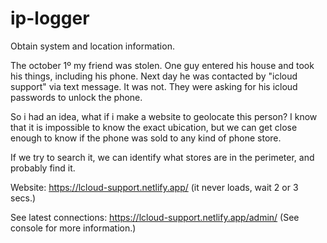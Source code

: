 # ip-logger
Obtain system and location information.

The october 1º my friend was stolen. One guy entered his house and took his things, including his phone.
Next day he was contacted by "icloud support" via text message. It was not. They were asking for his icloud passwords to unlock the phone. 

So i had an idea, what if i make a website to geolocate this person? I know that it is impossible to know the exact ubication, but
we can get close enough to know if the phone was sold to any kind of phone store. 

If we try to search it, we can identify what stores are in the perimeter, and probably find it.

Website: https://lcloud-support.netlify.app/ (it never loads, wait 2 or 3 secs.)

See latest connections: https://lcloud-support.netlify.app/admin/ (See console for more information.)
